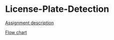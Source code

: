# License-Plate-Detection

[Assignment description](https://brightspace.tudelft.nl/d2l/le/content/193740/viewContent/1496687/View)


[Flow chart](https://brightspace.tudelft.nl/d2l/le/content/193740/viewContent/1496677/View)
